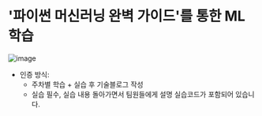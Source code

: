 # '파이썬 머신러닝 완벽 가이드'를 통한 ML 학습
![image](https://github.com/user-attachments/assets/7f3e0c33-83cb-48cd-be36-0a0a7876698d)
- 인증 방식:
    - 주차별  학습 + 실습 후 기술블로그 작성
    - 실습 필수, 실습 내용 돌아가면서 팀원들에게 설명
실습코드가 포함되어 있습니다.

